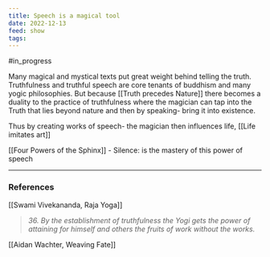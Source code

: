 ```yaml
---
title: Speech is a magical tool
date: 2022-12-13
feed: show
tags:
---
```

#in_progress 

Many magical and mystical texts put great weight behind telling the truth. Truthfulness and truthful speech are core tenants of buddhism and many yogic philosophies. But because [[Truth precedes Nature]] there becomes a duality to the practice of truthfulness where the magician can tap into the Truth that lies beyond nature and then by speaking- bring it into existence. 

Thus by creating works of speech- the magician then influences life, [[Life imitates art]] 

[[Four Powers of the Sphinx]] - Silence: is the mastery of this power of speech

___
### References
[[Swami Vivekananda, Raja Yoga]]
>*36. By the establishment of truthfulness the Yogi gets the power of attaining for himself and others the fruits of work without the works.*

[[Aidan Wachter, Weaving Fate]]

